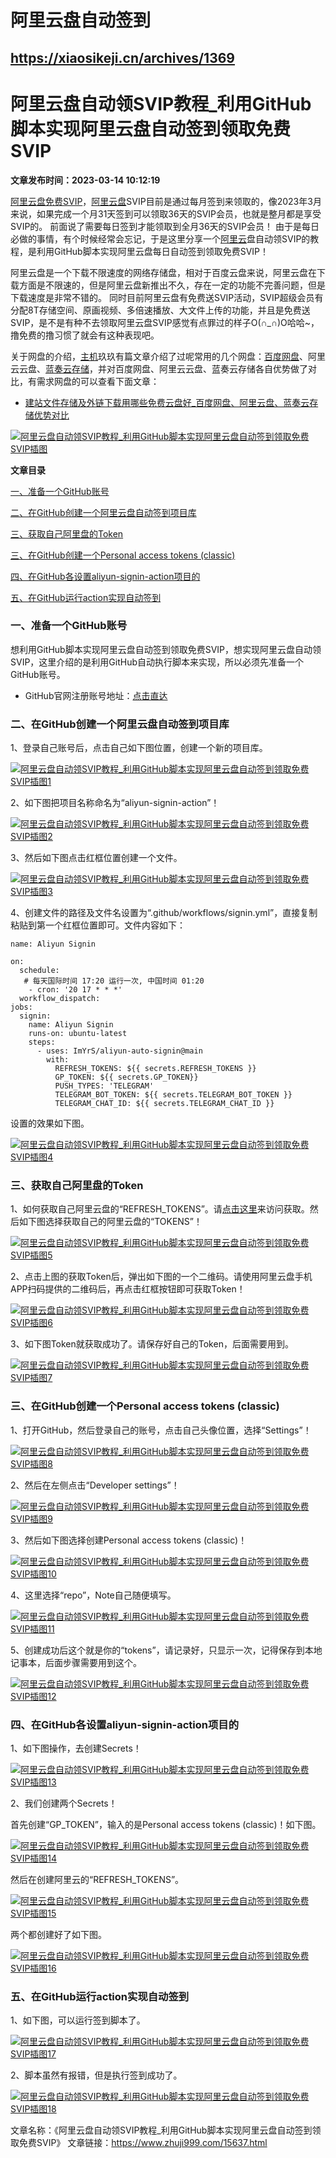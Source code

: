 # 阿里云盘自动签到

## https://xiaosikeji.cn/archives/1369

# 阿里云盘自动领SVIP教程_利用GitHub脚本实现阿里云盘自动签到领取免费SVIP

**文章发布时间：2023-03-14 10:12:19**

[阿里云盘免费SVIP](https://www.zhuji999.com/tag/15904)，[阿里云盘](https://www.zhuji999.com/tag/15771)SVIP目前是通过每月签到来领取的，像2023年3月来说，如果完成一个月31天签到可以领取36天的SVIP会员，也就是整月都是享受SVIP的。 前面说了需要每日签到才能领取到全月36天的SVIP会员！ 由于是每日必做的事情，有个时候经常会忘记，于是这里分享一个[阿里云](https://www.zhuji999.com/tag/1594)盘自动领SVIP的教程，是利用GitHub脚本实现阿里云盘每日自动签到领取免费SVIP！

阿里云盘是一个下载不限速度的网络存储盘，相对于百度云盘来说，阿里云盘在下载方面是不限速的，但是阿里云盘新推出不久，存在一定的功能不完善问题，但是下载速度是非常不错的。 同时目前阿里云盘有免费送SVIP活动，SVIP超级会员有分配8T存储空间、原画视频、多倍速播放、大文件上传的功能，并且是免费送SVIP，是不是有种不去领取阿里云盘SVIP感觉有点罪过的样子O(∩_∩)O哈哈~，撸免费的撸习惯了就会有这种表现吧。

关于网盘的介绍，[主机](https://www.zhuji999.com/tag/5487)玖玖有篇文章介绍了过呢常用的几个网盘：[百度网盘](https://www.zhuji999.com/tag/15770)、阿里云云盘、[蓝奏云存储](https://www.zhuji999.com/tag/15772)，并对百度网盘、阿里云云盘、蓝奏云存储各自优势做了对比，有需求网盘的可以查看下面文章：

- [建站文件存储及外链下载用哪些免费云盘好_百度网盘、阿里云盘、蓝奏云存储优势对比](https://www.zhuji999.com/15274.html)

[![阿里云盘自动领SVIP教程_利用GitHub脚本实现阿里云盘自动签到领取免费SVIP插图](https://www.zhuji999.com/wp-content/uploads/2023/03/98cec24a09dc58e.png)](https://www.zhuji999.com/wp-content/uploads/2023/03/98cec24a09dc58e.png)

 

**文章目录** 

[一、准备一个GitHub账号](https://www.zhuji999.com/15637.html#yi_zhun_bei_yi_geGitHub_zhang_hao)

[二、在GitHub创建一个阿里云盘自动签到项目库](https://www.zhuji999.com/15637.html#er_zaiGitHub_chuang_jian_yi_ge_a_li_yun_pan_zi_dong_qian_dao_xiang_mu_ku)

[三、获取自己阿里盘的Token](https://www.zhuji999.com/15637.html#san_huo_qu_zi_ji_a_li_pan_deToken)

[三、在GitHub创建一个Personal access tokens (classic)](https://www.zhuji999.com/15637.html#san_zaiGitHub_chuang_jian_yi_gePersonal_access_tokens_classic)

[四、在GitHub各设置aliyun-signin-action项目的](https://www.zhuji999.com/15637.html#si_zaiGitHub_ge_she_zhialiyun-signin-action_xiang_mu_de)

[五、在GitHub运行action实现自动签到](https://www.zhuji999.com/15637.html#wu_zaiGitHub_yun_xingaction_shi_xian_zi_dong_qian_dao)

### 一、准备一个GitHub账号

想利用GitHub脚本实现阿里云盘自动签到领取免费SVIP，想实现阿里云盘自动领SVIP，这里介绍的是利用GitHub自动执行脚本来实现，所以必须先准备一个GitHub账号。

- GitHub官网注册账号地址：[点击直达](https://www.zhuji999.com/goto/nv78gd)

### 二、在GitHub创建一个阿里云盘自动签到项目库

1、登录自己账号后，点击自己如下图位置，创建一个新的项目库。

[![阿里云盘自动领SVIP教程_利用GitHub脚本实现阿里云盘自动签到领取免费SVIP插图1](https://www.zhuji999.com/wp-content/uploads/2023/03/b3f6501d4e3fb9a.png)](https://www.zhuji999.com/wp-content/uploads/2023/03/b3f6501d4e3fb9a.png)

2、如下图把项目名称命名为“aliyun-signin-action”！

[![阿里云盘自动领SVIP教程_利用GitHub脚本实现阿里云盘自动签到领取免费SVIP插图2](https://www.zhuji999.com/wp-content/uploads/2023/03/67cefa382b9dca0.png)](https://www.zhuji999.com/wp-content/uploads/2023/03/67cefa382b9dca0.png)

3、然后如下图点击红框位置创建一个文件。

[![阿里云盘自动领SVIP教程_利用GitHub脚本实现阿里云盘自动签到领取免费SVIP插图3](https://www.zhuji999.com/wp-content/uploads/2023/03/6b2bb95eec8e401.png)](https://www.zhuji999.com/wp-content/uploads/2023/03/6b2bb95eec8e401.png)

4、创建文件的路径及文件名设置为“.github/workflows/signin.yml”，直接复制粘贴到第一个红框位置即可。文件内容如下：

```
name: Aliyun Signin

on:
  schedule:
   # 每天国际时间 17:20 运行一次, 中国时间 01:20
    - cron: '20 17 * * *'
  workflow_dispatch:
jobs:
  signin:
    name: Aliyun Signin
    runs-on: ubuntu-latest
    steps:
      - uses: ImYrS/aliyun-auto-signin@main
        with:
          REFRESH_TOKENS: ${{ secrets.REFRESH_TOKENS }}
          GP_TOKEN: ${{ secrets.GP_TOKEN}}
          PUSH_TYPES: 'TELEGRAM'
          TELEGRAM_BOT_TOKEN: ${{ secrets.TELEGRAM_BOT_TOKEN }}
          TELEGRAM_CHAT_ID: ${{ secrets.TELEGRAM_CHAT_ID }}
```

设置的效果如下图。

[![阿里云盘自动领SVIP教程_利用GitHub脚本实现阿里云盘自动签到领取免费SVIP插图4](https://www.zhuji999.com/wp-content/uploads/2023/03/9b77c4795e2096d.png)](https://www.zhuji999.com/wp-content/uploads/2023/03/9b77c4795e2096d.png)

### 三、获取自己阿里盘的Token

1、如何获取自己阿里云盘的“REFRESH_TOKENS”。请[点击这里](https://www.zhuji999.com/goto/0ndcmd)来访问获取。然后如下图选择获取自己的阿里云盘的“TOKENS”！

[![阿里云盘自动领SVIP教程_利用GitHub脚本实现阿里云盘自动签到领取免费SVIP插图5](https://www.zhuji999.com/wp-content/uploads/2023/03/589d40aac0a7be4.png)](https://www.zhuji999.com/wp-content/uploads/2023/03/589d40aac0a7be4.png)

2、点击上图的获取Token后，弹出如下图的一个二维码。请使用阿里云盘手机APP扫码提供的二维码后，再点击红框按钮即可获取Token！

[![阿里云盘自动领SVIP教程_利用GitHub脚本实现阿里云盘自动签到领取免费SVIP插图6](https://www.zhuji999.com/wp-content/uploads/2023/03/61fdb4e2d6a4d41.png)](https://www.zhuji999.com/wp-content/uploads/2023/03/61fdb4e2d6a4d41.png)

3、如下图Token就获取成功了。请保存好自己的Token，后面需要用到。

[![阿里云盘自动领SVIP教程_利用GitHub脚本实现阿里云盘自动签到领取免费SVIP插图7](https://www.zhuji999.com/wp-content/uploads/2023/03/1e99050daea9e6a.png)](https://www.zhuji999.com/wp-content/uploads/2023/03/1e99050daea9e6a.png)

### 三、在GitHub创建一个Personal access tokens (classic)

1、打开GitHub，然后登录自己的账号，点击自己头像位置，选择“Settings”！

[![阿里云盘自动领SVIP教程_利用GitHub脚本实现阿里云盘自动签到领取免费SVIP插图8](https://www.zhuji999.com/wp-content/uploads/2023/03/cd5b4e79b9f5e21.png)](https://www.zhuji999.com/wp-content/uploads/2023/03/cd5b4e79b9f5e21.png)

2、然后在左侧点击“Developer settings”！

[![阿里云盘自动领SVIP教程_利用GitHub脚本实现阿里云盘自动签到领取免费SVIP插图9](https://www.zhuji999.com/wp-content/uploads/2023/03/84942bdaf956997.png)](https://www.zhuji999.com/wp-content/uploads/2023/03/84942bdaf956997.png)

3、然后如下图选择创建Personal access tokens (classic)！

[![阿里云盘自动领SVIP教程_利用GitHub脚本实现阿里云盘自动签到领取免费SVIP插图10](https://www.zhuji999.com/wp-content/uploads/2023/03/4d424b7c8b2a3a1.png)](https://www.zhuji999.com/wp-content/uploads/2023/03/4d424b7c8b2a3a1.png)

4、这里选择“repo”，Note自己随便填写。

[![阿里云盘自动领SVIP教程_利用GitHub脚本实现阿里云盘自动签到领取免费SVIP插图11](https://www.zhuji999.com/wp-content/uploads/2023/03/1aed682cbde88f8.png)](https://www.zhuji999.com/wp-content/uploads/2023/03/1aed682cbde88f8.png)

5、创建成功后这个就是你的“tokens”，请记录好，只显示一次，记得保存到本地记事本，后面步骤需要用到这个。

[![阿里云盘自动领SVIP教程_利用GitHub脚本实现阿里云盘自动签到领取免费SVIP插图12](https://www.zhuji999.com/wp-content/uploads/2023/03/634741c8b0e3728.png)](https://www.zhuji999.com/wp-content/uploads/2023/03/634741c8b0e3728.png)

### 四、在GitHub各设置aliyun-signin-action项目的

1、如下图操作，去创建Secrets！

[![阿里云盘自动领SVIP教程_利用GitHub脚本实现阿里云盘自动签到领取免费SVIP插图13](https://www.zhuji999.com/wp-content/uploads/2023/03/1d11bf3920a883c.png)](https://www.zhuji999.com/wp-content/uploads/2023/03/1d11bf3920a883c.png)

2、我们创建两个Secrets！

首先创建“GP_TOKEN”，输入的是Personal access tokens (classic)！如下图。

[![阿里云盘自动领SVIP教程_利用GitHub脚本实现阿里云盘自动签到领取免费SVIP插图14](https://www.zhuji999.com/wp-content/uploads/2023/03/120b5a339bdb7c4.png)](https://www.zhuji999.com/wp-content/uploads/2023/03/120b5a339bdb7c4.png)

然后在创建阿里云的“REFRESH_TOKENS”。

[![阿里云盘自动领SVIP教程_利用GitHub脚本实现阿里云盘自动签到领取免费SVIP插图15](https://www.zhuji999.com/wp-content/uploads/2023/03/c900c61641ac9ee.png)](https://www.zhuji999.com/wp-content/uploads/2023/03/c900c61641ac9ee.png)

两个都创建好了如下图。

[![阿里云盘自动领SVIP教程_利用GitHub脚本实现阿里云盘自动签到领取免费SVIP插图16](https://www.zhuji999.com/wp-content/uploads/2023/03/6aee2df1d064681.png)](https://www.zhuji999.com/wp-content/uploads/2023/03/6aee2df1d064681.png)

### 五、在GitHub运行action实现自动签到

1、如下图，可以运行签到脚本了。

[![阿里云盘自动领SVIP教程_利用GitHub脚本实现阿里云盘自动签到领取免费SVIP插图17](https://www.zhuji999.com/wp-content/uploads/2023/03/333edb3f557de40.png)](https://www.zhuji999.com/wp-content/uploads/2023/03/333edb3f557de40.png)

2、脚本虽然有报错，但是执行签到成功了。

[![阿里云盘自动领SVIP教程_利用GitHub脚本实现阿里云盘自动签到领取免费SVIP插图18](https://www.zhuji999.com/wp-content/uploads/2023/03/9b93f287f62f121.png)](https://www.zhuji999.com/wp-content/uploads/2023/03/9b93f287f62f121.png)

文章名称：《阿里云盘自动领SVIP教程_利用GitHub脚本实现阿里云盘自动签到领取免费SVIP》
文章链接：https://www.zhuji999.com/15637.html

